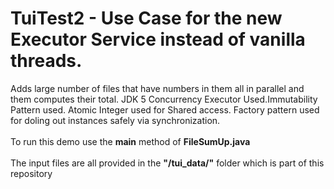 # TuiTest2 - Use Case for the new Executor Service instead of vanilla threads.
Adds large number of files that have numbers in them all in parallel and them computes their total. JDK 5 Concurrency Executor Used.Immutability Pattern used. Atomic Integer used for Shared access. Factory pattern used for doling out instances safely via synchronization.
<br />
<br />To run this demo use the <b>main</b> method of <b>FileSumUp.java</b>
<br />
<br />The input files are all provided in the <b>"/tui_data/"</b> folder which is part of this repository
